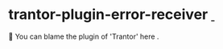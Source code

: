 # trantor-plugin-error-receiver <a href="https://plugins.jetbrains.com/plugin/18960-trantor"><img src="https://img.shields.io/jetbrains/plugin/r/stars/18960" alt=""> </a><a href="https://plugins.jetbrains.com/plugin/18960-trantor"><img src="https://img.shields.io/jetbrains/plugin/d/18960" alt=""></a>
🤨 You can blame the plugin of 'Trantor' here .

